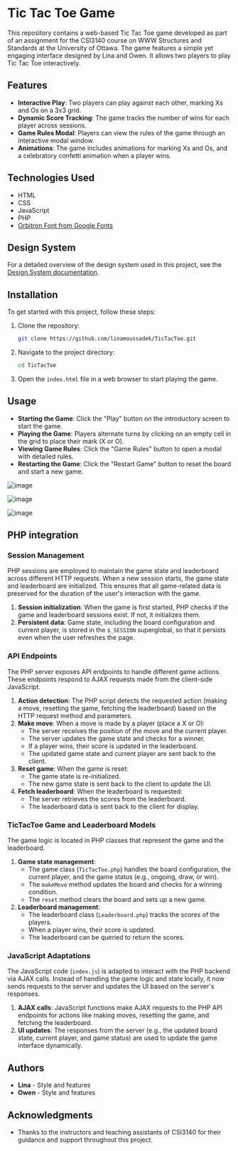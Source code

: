 # Tic Tac Toe Game

This repository contains a web-based Tic Tac Toe game developed as part of an assignment for the CSI3140 course on WWW Structures and Standards at the University of Ottawa. 
The game features a simple yet engaging interface designed by Lina and Owen. It allows two players to play Tic Tac Toe interactively.

## Features

- **Interactive Play**: Two players can play against each other, marking Xs and Os on a 3x3 grid.
- **Dynamic Score Tracking**: The game tracks the number of wins for each player across sessions.
- **Game Rules Modal**: Players can view the rules of the game through an interactive modal window.
- **Animations**: The game includes animations for marking Xs and Os, and a celebratory confetti animation when a player wins.

## Technologies Used

- HTML
- CSS
- JavaScript
- PHP
- [Orbitron Font from Google Fonts](https://fonts.google.com/specimen/Orbitron)

## Design System

For a detailed overview of the design system used in this project, see the [Design System documentation](/docs/design_system.md).

## Installation

To get started with this project, follow these steps:

1. Clone the repository:
   ```bash
   git clone https://github.com/linamoussadek/TicTacToe.git
   ```
2. Navigate to the project directory:
   ```bash
   cd TicTacToe
   ```
3. Open the `index.html` file in a web browser to start playing the game.

## Usage

- **Starting the Game**: Click the "Play" button on the introductory screen to start the game.
- **Playing the Game**: Players alternate turns by clicking on an empty cell in the grid to place their mark (X or O).
- **Viewing Game Rules**: Click the "Game Rules" button to open a modal with detailed rules.
- **Restarting the Game**: Click the "Restart Game" button to reset the board and start a new game.

![image](https://github.com/linamoussadek/TicTacToe/assets/90733151/5fb32301-9629-4634-9e10-28e88b419eac)

![image](https://github.com/linamoussadek/TicTacToe/assets/90733151/1ab72f03-866e-45b4-8dd7-a2640a903d84)

![image](https://github.com/linamoussadek/TicTacToe/assets/90733151/1c638e91-10fb-492e-85c1-651935505884)

## PHP integration

### Session Management

PHP sessions are employed to maintain the game state and leaderboard across different HTTP requests. When a new session starts, the game state and leaderboard are initialized. This ensures that all game-related data is preserved for the duration of the user's interaction with the game.

1. **Session initialization**: When the game is first started, PHP checks if the game and leaderboard sessions exist. If not, it initializes them.
2. **Persistent data**: Game state, including the board configuration and current player, is stored in the `$_SESSION` superglobal, so that it persists even when the user refreshes the page.

### API Endpoints

The PHP server exposes API endpoints to handle different game actions. These endpoints respond to AJAX requests made from the client-side JavaScript.

1. **Action detection**: The PHP script detects the requested action (making a move, resetting the game, fetching the leaderboard) based on the HTTP request method and parameters.
2. **Make move**: When a move is made by a player (place a X or O):
    - The server receives the position of the move and the current player.
    - The server updates the game state and checks for a winner.
    - If a player wins, their score is updated in the leaderboard.
    - The updated game state and current player are sent back to the client.
3. **Reset game**: When the game is reset:
    - The game state is re-initialized.
    - The new game state is sent back to the client to update the UI.
4. **Fetch leaderboard**: When the leaderboard is requested:
    - The server retrieves the scores from the leaderboard.
    - The leaderboard data is sent back to the client for display.

### TicTacToe Game and Leaderboard Models

The game logic is located in PHP classes that represent the game and the leaderboard.

1. **Game state management**:
    - The game class (`TicTacToe.php`) handles the board configuration, the current player, and the game status (e.g., ongoing, draw, or win).
    - The `makeMove` method updates the board and checks for a winning condition.
    - The `reset` method clears the board and sets up a new game.
2. **Leaderboard management**:
    - The leaderboard class (`Leaderboard.php`) tracks the scores of the players.
    - When a player wins, their score is updated.
    - The leaderboard can be queried to return the scores.

### JavaScript Adaptations

The JavaScript code (`index.js`) is adapted to interact with the PHP backend via AJAX calls. Instead of handling the game logic and state locally, it now sends requests to the server and updates the UI based on the server's responses.

1. **AJAX calls**: JavaScript functions make AJAX requests to the PHP API endpoints for actions like making moves, resetting the game, and fetching the leaderboard.
2. **UI updates**: The responses from the server (e.g., the updated board state, current player, and game status) are used to update the game interface dynamically.


## Authors

- **Lina** - Style and features
- **Owen** - Style and features

## Acknowledgments

- Thanks to the instructors and teaching assistants of CSI3140 for their guidance and support throughout this project.
